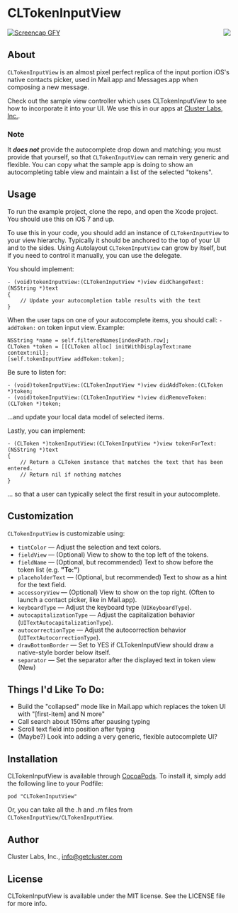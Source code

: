 # CLTokenInputView

<img align="right" src="http://cl.ly/image/1y3Q0u0q1N3H/iOS%20Simulator%20Screen%20Shot%20Jan%2028,%202015,%204.30.15%20PM.png">

[![Screencap GFY](http://zippy.gfycat.com/ImpressiveRapidGelding.gif)](http://gfycat.com/ImpressiveRapidGelding)



## About

`CLTokenInputView` is an almost pixel perfect replica of the input portion iOS's native contacts picker, used in Mail.app and Messages.app when composing a new message.

Check out the sample view controller which uses CLTokenInputView to see how to incorporate it into your UI. We use this in our apps at [Cluster Labs, Inc.](https://cluster.co).

### Note 
It ***does not*** provide the autocomplete drop down and matching; you must provide that yourself, so that `CLTokenInputView` can remain very generic and flexible. You can copy what the sample app is doing to show an autocompleting table view and maintain a list of the selected "tokens".

## Usage

To run the example project, clone the repo, and open the Xcode project. You should use this on iOS 7 and up.

To use this in your code, you should add an instance of `CLTokenInputView` to your view hierarchy. Typically it should be anchored to the top of your UI and to the sides. Using Autolayout `CLTokenInputView` can grow by itself, but if you need to control it manually, you can use the delegate.

You should implement:

```objc
- (void)tokenInputView:(CLTokenInputView *)view didChangeText:(NSString *)text 
{
	// Update your autocompletion table results with the text
}
```

When the user taps on one of your autocomplete items, you should call: `-addToken:` on token input view. Example:

```objc
NSString *name = self.filteredNames[indexPath.row];
CLToken *token = [[CLToken alloc] initWithDisplayText:name context:nil];
[self.tokenInputView addToken:token];
```

Be sure to listen for:

```objc
- (void)tokenInputView:(CLTokenInputView *)view didAddToken:(CLToken *)token;
- (void)tokenInputView:(CLTokenInputView *)view didRemoveToken:(CLToken *)token;
```
...and update your local data model of selected items.

Lastly, you can implement:

```objc
- (CLToken *)tokenInputView:(CLTokenInputView *)view tokenForText:(NSString *)text 
{
	// Return a CLToken instance that matches the text that has been entered.
	// Return nil if nothing matches
}
```
... so that a user can typically select the first result in your autocomplete.

## Customization

`CLTokenInputView` is customizable using:

- `tintColor` — Adjust the selection and text colors.
- `fieldView` — (Optional) View to show to the top left of the tokens.
- `fieldName` — (Optional, but recommended) Text to show before the token list (e.g. **"To:"**)
- `placeholderText` — (Optional, but recommended) Text to show as a hint for the text field.
- `accessoryView` — (Optional) View to show on the top right. (Often to launch a contact picker, like in Mail.app).
- `keyboardType` — Adjust the keyboard type (`UIKeyboardType`).
- `autocapitalizationType` — Adjust the capitalization behavior (`UITextAutocapitalizationType`).
- `autocorrectionType` — Adjust the autocorrection behavior (`UITextAutocorrectionType`).
- `drawBottomBorder` — Set to YES if CLTokenInputView should draw a native-style border below itself.
- `separator` — Set the separator after the displayed text in token view (New)

## Things I'd Like To Do:

- Build the "collapsed" mode like in Mail.app which replaces the token UI with "[first-item] and N more"
- Call search about 150ms after pausing typing
- Scroll text field into position after typing
- (Maybe?) Look into adding a very generic, flexible autocomplete UI?

## Installation

CLTokenInputView is available through [CocoaPods](http://cocoapods.org). To install
it, simply add the following line to your Podfile:

    pod "CLTokenInputView"
    
Or, you can take all the .h and .m files from `CLTokenInputView/CLTokenInputView`.

## Author

Cluster Labs, Inc., info@getcluster.com

## License

CLTokenInputView is available under the MIT license. See the LICENSE file for more info.


